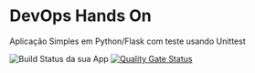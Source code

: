 # DevOps Hands On
Aplicação Simples em Python/Flask com teste usando Unittest

![Build Status da sua App](https://github.com/vitorjordao/devopslab/actions/workflows/pipeline.yml/badge.svg)
[![Quality Gate Status](https://sonarcloud.io/api/project_badges/measure?project=vitorjordao_devopslab&metric=alert_status)](https://sonarcloud.io/summary/new_code?id=vitorjordao_devopslab)